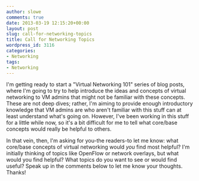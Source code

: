 ```yaml
---
author: slowe
comments: true
date: 2013-03-19 12:15:20+00:00
layout: post
slug: call-for-networking-topics
title: Call for Networking Topics
wordpress_id: 3116
categories:
- Networking
tags:
- Networking
---
```


I'm getting ready to start a "Virtual Networking 101" series of blog posts, where I'm going to try to help introduce the ideas and concepts of virtual networking to VM admins that might not be familiar with these concepts. These are not deep dives; rather, I'm aiming to provide enough introductory knowledge that VM admins are who aren't familiar with this stuff can at least understand what's going on. However, I've been working in this stuff for a little while now, so it's a bit difficult for me to tell what core/base concepts would really be helpful to others.

In that vein, then, I'm asking for you-the readers-to let me know: what core/base concepts of virtual networking would _you_ find most helpful? I'm initially thinking of topics like OpenFlow or network overlays, but what would you find helpful? What topics do you want to see or would find useful? Speak up in the comments below to let me know your thoughts. Thanks!
